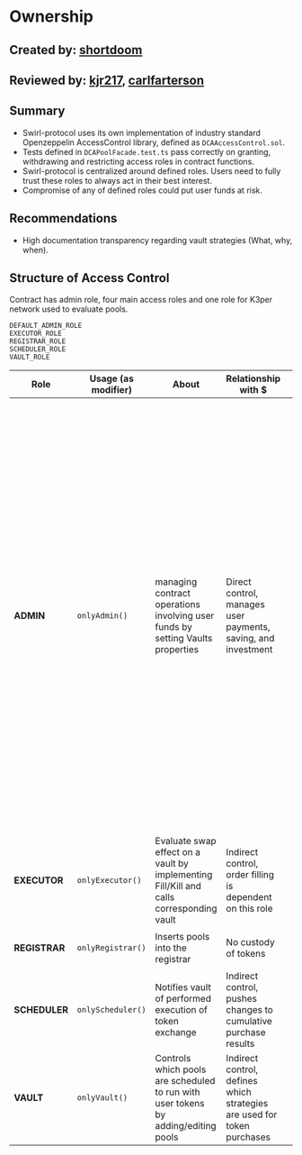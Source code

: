 # Ownership
## Created by: [shortdoom](https://github.com/shortdoom)
## Reviewed by: [kjr217](https://github.com/kjr217), [carlfarterson](https://github.com/carlfarterson)

## Summary
* Swirl-protocol uses its own implementation of industry standard Openzeppelin AccessControl library, defined as `DCAAccessControl.sol`.
* Tests defined in `DCAPoolFacade.test.ts` pass correctly on granting, withdrawing and restricting access roles in contract functions.
* Swirl-protocol is centralized around defined roles. Users need to fully trust these roles to always act in their best interest.
* Compromise of any of defined roles could put user funds at risk. 

## Recommendations
* High documentation transparency regarding vault strategies (What, why, when).

## Structure of Access Control

Contract has admin role, four main access roles and one role for K3per network used to evaluate pools.

```
DEFAULT_ADMIN_ROLE
EXECUTOR_ROLE
REGISTRAR_ROLE
SCHEDULER_ROLE
VAULT_ROLE
```

Role | Usage (as modifier) | About | Relationship with $ | Interaction with contracts
|---|---|---|---|---|
|**ADMIN**| `onlyAdmin()` | managing contract operations involving user funds by setting Vaults properties | Direct control, manages user payments, saving, and investment |<ul>`DCAPoolFacade.sol`<li>Set the minimum bond required by a keeper to call this contract</li><li>Enables/Disables keeper network integration</li><li>Collect unused balance from this contract</li></ul><ul>`DCAPoolFactory.sol`<li>Create a new DCA pool</li><li>Set the buy strategy used by newly create vaults </li><li>Enables a token to be used as base in new vaults</li><li>Enables a token to be used as order in new vaults</li></ul><ul>`DCAScheduler.sol`<li>Set the minimum total purchase quantity for this pool to become ready</li><li>Set fees charged by the protocol. Maximum 3%</li><li>Set recipient for fees</li></ul>	<ul>`DCAVault.sol`<li>Collect unused balance from this pool</li><li>Set the minimum order quantity for this pool</li><li>Sets the new withdrawal strategy.</li></ul><ul>`ChainLinkGasCalculator.sol`<li>Add a feed for the token provided</li></ul><ul>`strategies/OneInchBuyStrategy.sol`<li>Enable base token for swaps</li><li>Set slippage tolerance</li><li>Set 1 inch parts for split calculation</li></ul>
|**EXECUTOR**| `onlyExecutor()` | Evaluate swap effect on a vault by implementing Fill/Kill and calls corresponding vault | Indirect control, order filling is dependent on this role |  <ul> `DCAScheduler.sol`<li>Performs an evaluation to effect a swap</li></ul>
|**REGISTRAR**| `onlyRegistrar()` | Inserts pools into the registrar | No custody of tokens | <ul>`DCAPoolFacade.sol`<li>Insert a pool into the register</li></ul>
|**SCHEDULER**| `onlyScheduler()` | Notifies vault of performed execution of token exchange | Indirect control, pushes changes to cumulative purchase results | <ul>`DCAVault.sol`<li>Notify vault of a performed execution</li></ul>
|**VAULT**| `onlyVault()` | Controls which pools are scheduled to run with user tokens by adding/editing pools|Indirect control, defines which strategies are used for token purchases | <ul>`DCAScheduler.sol`<li>Adds a pool to the scheduler</li><li>Edit the schedules for a pool</li></ul>
